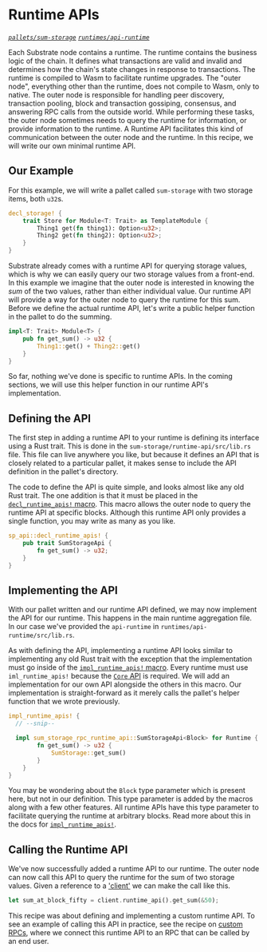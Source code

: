 # Runtime APIs
*[`pallets/sum-storage`](https://github.com/substrate-developer-hub/recipes/tree/master/pallets/sum-storage)*
*[`runtimes/api-runtime`](https://github.com/substrate-developer-hub/recipes/tree/master/runtimes/api-runtime)*

Each Substrate node contains a runtime. The runtime contains the business logic of the chain. It defines what transactions are valid and invalid and determines how the chain's state changes in response to transactions. The runtime is compiled to Wasm to facilitate runtime upgrades. The "outer node", everything other than the runtime, does not compile to Wasm, only to native. The outer node is responsible for handling peer discovery, transaction pooling, block and transaction gossiping, consensus, and answering RPC calls from the outside world. While performing these tasks, the outer node sometimes needs to query the runtime for information, or provide information to the runtime. A Runtime API facilitates this kind of communication between the outer node and the runtime. In this recipe, we will write our own minimal runtime API.

## Our Example
For this example, we will write a pallet called `sum-storage` with two storage items, both `u32`s.

```rust
decl_storage! {
	trait Store for Module<T: Trait> as TemplateModule {
		Thing1 get(fn thing1): Option<u32>;
		Thing2 get(fn thing2): Option<u32>;
	}
}
```

Substrate already comes with a runtime API for querying storage values, which is why we can easily query our two storage values from a front-end. In this example we imagine that the outer node is interested in knowing the _sum_ of the two values, rather than either individual value. Our runtime API will provide a way for the outer node to query the runtime for this sum. Before we define the actual runtime API, let's write a public helper function in the pallet to do the summing.

```rust
impl<T: Trait> Module<T> {
	pub fn get_sum() -> u32 {
		Thing1::get() + Thing2::get()
	}
}
```

So far, nothing we've done is specific to runtime APIs. In the coming sections, we will use this helper function in our runtime API's implementation.

## Defining the API
The first step in adding a runtime API to your runtime is defining its interface using a Rust trait. This is done in the `sum-storage/runtime-api/src/lib.rs` file. This file can live anywhere you like, but because it defines an API that is closely related to a particular pallet, it makes sense to include the API definition in the pallet's directory.

The code to define the API is quite simple, and looks almost like any old Rust trait. The one addition is that it must be placed in the [`decl_runtime_apis!` macro](https://crates.parity.io/sp_api/macro.decl_runtime_apis.html). This macro allows the outer node to query the runtime API at specific blocks. Although this runtime API only provides a single function, you may write as many as you like.

```rust
sp_api::decl_runtime_apis! {
	pub trait SumStorageApi {
		fn get_sum() -> u32;
	}
}
```

## Implementing the API
With our pallet written and our runtime API defined, we may now implement the API for our runtime. This happens in the main runtime aggregation file. In our case we've provided the `api-runtime` in `runtimes/api-runtime/src/lib.rs`.

As with defining the API, implementing a runtime API looks similar to implementing any old Rust trait with the exception that the implementation must go inside of the [`impl_runtime_apis!` macro](https://crates.parity.io/sp_api/macro.impl_runtime_apis.html). Every runtime must use `iml_runtime_apis!` because the [`Core` API](https://crates.parity.io/sp_api/trait.Core.html) is required. We will add an implementation for our own API alongside the others in this macro. Our implementation is straight-forward as it merely calls the pallet's helper function that we wrote previously.

```rust
impl_runtime_apis! {
  // --snip--

  impl sum_storage_rpc_runtime_api::SumStorageApi<Block> for Runtime {
		fn get_sum() -> u32 {
			SumStorage::get_sum()
		}
	}
}
```

You may be wondering about the `Block` type parameter which is present here, but not in our definition. This type parameter is added by the macros along with a few other features. All runtime APIs have this type parameter to facilitate querying the runtime at arbitrary blocks. Read more about this in the docs for [`impl_runtime_apis!`](https://crates.parity.io/sp_api/macro.impl_runtime_apis.html).

## Calling the Runtime API
We've now successfully added a runtime API to our runtime. The outer node can now call this API to query the runtime for the sum of two storage values. Given a reference to a ['client'](https://crates.parity.io/sc_service/client/struct.Client.html) we can make the call like this.

```rust
let sum_at_block_fifty = client.runtime_api().get_sum(&50);
```

This recipe was about defining and implementing a custom runtime API. To see an example of calling this API in practice, see the recipe on [custom RPCs](./custom-rpc.md), where we connect this runtime API to an RPC that can be called by an end user.

